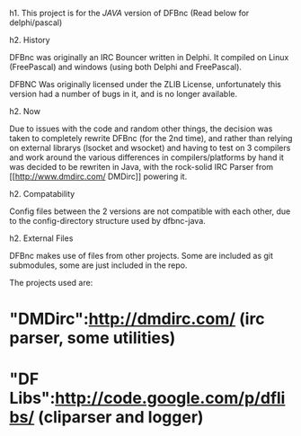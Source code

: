 h1. This project is for the *JAVA* version of DFBnc (Read below for delphi/pascal)

h2. History

DFBnc was originally an IRC Bouncer written in Delphi. It compiled on Linux
(FreePascal) and windows (using both Delphi and FreePascal).

DFBNC Was originally licensed under the ZLIB License, unfortunately this version
had a number of bugs in it, and is no longer available.

h2. Now

Due to issues with the code and random other things, the decision was taken to
completely rewrite DFBnc (for the 2nd time), and rather than relying on external
librarys (lsocket and wsocket) and having to test on 3 compilers and work
around the various differences in compilers/platforms by hand it was decided to
be rewriten in Java, with the rock-solid IRC Parser from [[http://www.dmdirc.com/ DMDirc]]
powering it.

h2. Compatability

Config files between the 2 versions are not compatible with each other, due to
the config-directory structure used by dfbnc-java.

h2. External Files

DFBnc makes use of files from other projects. Some are included as git
submodules, some are just included in the repo.

The projects used are:
# "DMDirc":http://dmdirc.com/ (irc parser, some utilities)
# "DF Libs":http://code.google.com/p/dflibs/ (cliparser and logger)

